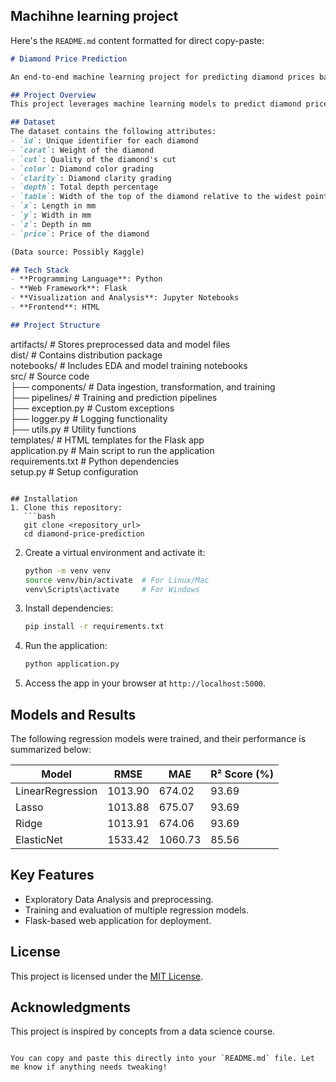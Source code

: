 ## Machihne learning project 
Here's the `README.md` content formatted for direct copy-paste:

```markdown
# Diamond Price Prediction  

An end-to-end machine learning project for predicting diamond prices based on various attributes like carat, cut, color, and clarity.  

## Project Overview  
This project leverages machine learning models to predict diamond prices with high accuracy. It includes data preprocessing, exploratory data analysis (EDA), and model training using regression techniques. The project is implemented with Flask for deployment, Python for backend processing, and Jupyter notebooks for analysis.  

## Dataset  
The dataset contains the following attributes:  
- `id`: Unique identifier for each diamond  
- `carat`: Weight of the diamond  
- `cut`: Quality of the diamond's cut  
- `color`: Diamond color grading  
- `clarity`: Diamond clarity grading  
- `depth`: Total depth percentage  
- `table`: Width of the top of the diamond relative to the widest point  
- `x`: Length in mm  
- `y`: Width in mm  
- `z`: Depth in mm  
- `price`: Price of the diamond  

(Data source: Possibly Kaggle)  

## Tech Stack  
- **Programming Language**: Python  
- **Web Framework**: Flask  
- **Visualization and Analysis**: Jupyter Notebooks  
- **Frontend**: HTML  

## Project Structure  
```
artifacts/         # Stores preprocessed data and model files  
dist/              # Contains distribution package  
notebooks/         # Includes EDA and model training notebooks  
src/               # Source code  
  ├── components/  # Data ingestion, transformation, and training  
  ├── pipelines/   # Training and prediction pipelines  
  ├── exception.py # Custom exceptions  
  ├── logger.py    # Logging functionality  
  ├── utils.py     # Utility functions  
templates/         # HTML templates for the Flask app  
application.py     # Main script to run the application  
requirements.txt   # Python dependencies  
setup.py           # Setup configuration  
```

## Installation  
1. Clone this repository:  
   ```bash
   git clone <repository_url>
   cd diamond-price-prediction
   ```  

2. Create a virtual environment and activate it:  
   ```bash
   python -m venv venv  
   source venv/bin/activate  # For Linux/Mac  
   venv\Scripts\activate     # For Windows  
   ```  

3. Install dependencies:  
   ```bash
   pip install -r requirements.txt  
   ```  

4. Run the application:  
   ```bash
   python application.py  
   ```  

5. Access the app in your browser at `http://localhost:5000`.  

## Models and Results  
The following regression models were trained, and their performance is summarized below:  

| Model          | RMSE        | MAE         | R² Score (%) |  
|-----------------|-------------|-------------|--------------|  
| LinearRegression | 1013.90     | 674.02      | 93.69        |  
| Lasso           | 1013.88     | 675.07      | 93.69        |  
| Ridge           | 1013.91     | 674.06      | 93.69        |  
| ElasticNet      | 1533.42     | 1060.73     | 85.56        |  

## Key Features  
- Exploratory Data Analysis and preprocessing.  
- Training and evaluation of multiple regression models.  
- Flask-based web application for deployment.  

## License  
This project is licensed under the [MIT License](LICENSE).  

## Acknowledgments  
This project is inspired by concepts from a data science course.  
```

You can copy and paste this directly into your `README.md` file. Let me know if anything needs tweaking!
